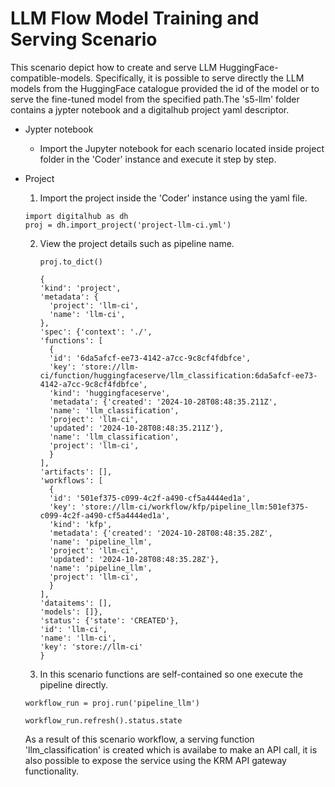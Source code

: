 # LLM Flow Model Training and Serving Scenario
This scenario depict how to create and serve LLM HuggingFace-compatible-models. Specifically, it is possible to serve directly the LLM models from the HuggingFace catalogue provided the id of the model or to serve the fine-tuned model from the specified path.The 's5-llm' folder contains a jypter notebook and a digitalhub project yaml descriptor.

- Jypter notebook 
	- Import the Jupyter notebook for each scenario located inside project folder in the 'Coder' instance and execute it step by step.

- Project
	
   1. Import the project inside the 'Coder' instance using the yaml file.
	```
 	import digitalhub as dh
	proj = dh.import_project('project-llm-ci.yml')
	```
   2.  View the project details such as pipeline name.
        ```
        proj.to_dict()
        ```
        ```
        {
        'kind': 'project',
        'metadata': {
          'project': 'llm-ci',
          'name': 'llm-ci',
        },
        'spec': {'context': './',
        'functions': [
          {
          'id': '6da5afcf-ee73-4142-a7cc-9c8cf4fdbfce',
          'key': 'store://llm-ci/function/huggingfaceserve/llm_classification:6da5afcf-ee73-4142-a7cc-9c8cf4fdbfce',
          'kind': 'huggingfaceserve',
          'metadata': {'created': '2024-10-28T08:48:35.211Z',
          'name': 'llm_classification',
          'project': 'llm-ci',
          'updated': '2024-10-28T08:48:35.211Z'},
          'name': 'llm_classification',
          'project': 'llm-ci',
          }
        ],
       'artifacts': [],
       'workflows': [
          {
          'id': '501ef375-c099-4c2f-a490-cf5a4444ed1a',
          'key': 'store://llm-ci/workflow/kfp/pipeline_llm:501ef375-c099-4c2f-a490-cf5a4444ed1a',
          'kind': 'kfp',
          'metadata': {'created': '2024-10-28T08:48:35.28Z',
          'name': 'pipeline_llm',
          'project': 'llm-ci',
          'updated': '2024-10-28T08:48:35.28Z'},
          'name': 'pipeline_llm',
          'project': 'llm-ci',
          }
        ],
       'dataitems': [],
       'models': []},
       'status': {'state': 'CREATED'},
        'id': 'llm-ci',
        'name': 'llm-ci',
        'key': 'store://llm-ci'
       }
       ```

   3. In this scenario functions are self-contained so one execute the pipeline directly.
     ```
     workflow_run = proj.run('pipeline_llm')
     ```
     ```
     workflow_run.refresh().status.state
     ```
     As a result of this scenario workflow, a serving function 'llm_classification' is created which is availabe to make an API call, it is also possible to expose the service using the KRM API gateway functionality.
	
	

	
	


	
	


